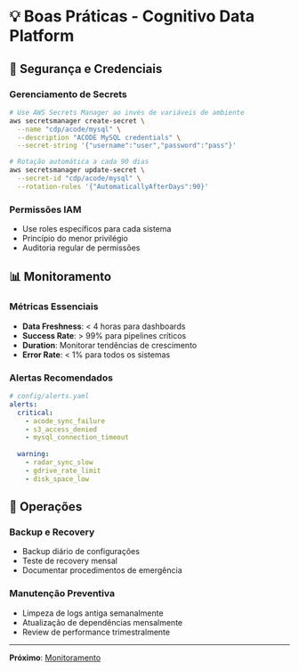 # 💡 Boas Práticas - Cognitivo Data Platform

## 🔐 Segurança e Credenciais

### **Gerenciamento de Secrets**
```bash
# Use AWS Secrets Manager ao invés de variáveis de ambiente
aws secretsmanager create-secret \
  --name "cdp/acode/mysql" \
  --description "ACODE MySQL credentials" \
  --secret-string '{"username":"user","password":"pass"}'

# Rotação automática a cada 90 dias
aws secretsmanager update-secret \
  --secret-id "cdp/acode/mysql" \
  --rotation-rules '{"AutomaticallyAfterDays":90}'
```

### **Permissões IAM**
- Use roles específicos para cada sistema
- Princípio do menor privilégio
- Auditoria regular de permissões

## 📊 Monitoramento

### **Métricas Essenciais**
- **Data Freshness**: < 4 horas para dashboards
- **Success Rate**: > 99% para pipelines críticos
- **Duration**: Monitorar tendências de crescimento
- **Error Rate**: < 1% para todos os sistemas

### **Alertas Recomendados**
```yaml
# config/alerts.yaml
alerts:
  critical:
    - acode_sync_failure
    - s3_access_denied
    - mysql_connection_timeout
  
  warning:
    - radar_sync_slow
    - gdrive_rate_limit
    - disk_space_low
```

## 🔄 Operações

### **Backup e Recovery**
- Backup diário de configurações
- Teste de recovery mensal
- Documentar procedimentos de emergência

### **Manutenção Preventiva**
- Limpeza de logs antiga semanalmente
- Atualização de dependências mensalmente
- Review de performance trimestralmente

---

**Próximo**: [Monitoramento](./monitoramento.md)
